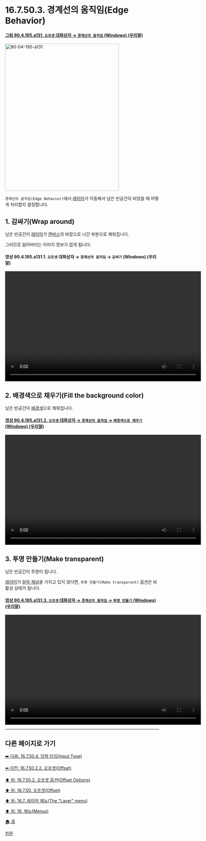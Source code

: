 # 16.7.50.3. 경계선의 움직임(Edge Behavior)

<a id="90-04-195-a131"></a>

#### [그림 90.4.195.a131. `오프셋` 대화상자 → `경계선의 움직임` (Windows) (우리말)](./90-04-0195-offset.md#90-04-195-a131)
<img width="372" height="482" alt="90-04-195-a131" src="https://github.com/user-attachments/assets/6a662ace-2b07-4c51-ade5-a2bb9a1a6436" />

`경계선의 움직임(Edge Behavior)`에서 [레이어](./19-glossaryx-layer.md)가 이동해서 남은 빈공간이 비었을 때 어떻게 처리할지 결정합니다.

<a id="16-07-50-03-s1"></a>

## 1. 감싸기(Wrap around)
남은 빈공간이 [레이어](./19-glossaryx-layer.md)가 [캔버스](./19-glossaryx-canvas.md)의 바깥으로 나간 부분으로 채워집니다.

그러므로 잃어버리는 이미지 정보가 없게 됩니다.

<a id="90-04-195-a131-01"></a>

#### 영상 90.4.195.a131.1. `오프셋` 대화상자 → `경계선의 움직임` → `감싸기` (Windows) (우리말)
<video controls="controls" width="640" height="360" src="https://github.com/user-attachments/assets/92f901cf-08f8-45a0-96e7-420f421e0e3a"></video>

<a id="16-07-50-03-s2"></a>

## 2. 배경색으로 채우기(Fill the background color)
남은 빈공간이 [배경색](./19-glossaryx-background_color.md)으로 채워집니다.

<a id="90-04-195-a131-02"></a>

#### [영상 90.4.195.a131.2. `오프셋` 대화상자 → `경계선의 움직임` → `배경색으로 채우기` (Windows) (우리말)](./90-04-0195-offset.md#90-04-195-a131-02)
<video controls="controls" width="640" height="360" src="https://github.com/user-attachments/assets/8ff6b0ef-6b91-4271-8b9b-e72ce8ffdd52"></video>

<a id="16-07-50-03-s3"></a>

## 3. 투명 만들기(Make transparent)
남은 빈공간이 투명이 됩니다.

[레이어](./19-glossaryx-layer.md)가 [알파 채널](./19-glossaryx-alpha_channel.md)을 가지고 있지 않다면, `투명 만들기(Make transparent)` 옵션은 비활성 상태가 됩니다.

<a id="90-04-195-a131-03"></a>

#### [영상 90.4.195.a131.3. `오프셋` 대화상자 → `경계선의 움직임` → `투명 만들기` (Windows) (우리말)](./90-04-0195-offset.md#90-04-195-a131-03)
<video controls="controls" width="640" height="360" src="https://github.com/user-attachments/assets/bd8dc277-6789-4f42-8998-a4ff647d0f70"></video>

***

## 다른 페이지로 가기

[➡️ 다음: 16.7.50.4. 입력 타입(Input Type)](./16-07-50-02-04-input_type.md)

[⬅️ 이전: 16.7.50.2.2. 오프셋(Offset)](./16-07-50-02-02-offset.md)

[⬆️ 위: 16.7.50.2. 오프셋 옵션(Offset Options)](./16-07-50-02-00-offset_options.md)

[⬆️ 위: 16.7.50. 오프셋(Offset)](./16-07-50-00-offset.md)

[⬆️ 위: 16.7. 레이어 메뉴(The "Layer" menu)](./16-07-00-the-layer-menu.md)

[⬆️ 위: 16. 메뉴(Menus)](./16-00-menus.md)

[🏠 홈](./00-home.md)

[원문](https://docs.gimp.org/2.10/ko/gimp-layer-offset.html#idm30140)
